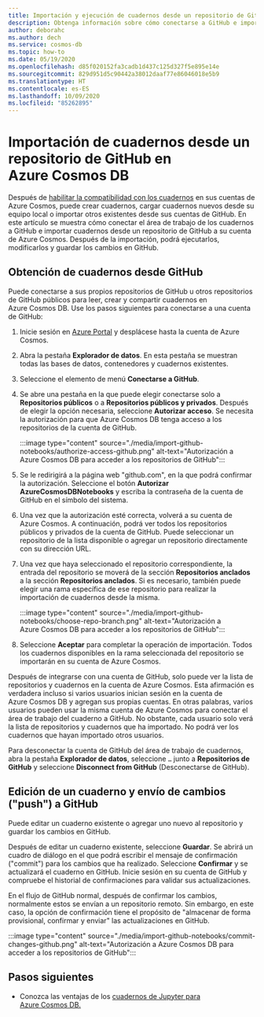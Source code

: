 ```yaml
---
title: Importación y ejecución de cuadernos desde un repositorio de GitHub en Azure Cosmos DB
description: Obtenga información sobre cómo conectarse a GitHub e importar cuadernos desde un repositorio de GitHub a su cuenta de Azure Cosmos. Después de la importación, podrá ejecutarlos, editarlos y guardar los cambios en GitHub.
author: deborahc
ms.author: dech
ms.service: cosmos-db
ms.topic: how-to
ms.date: 05/19/2020
ms.openlocfilehash: d85f020152fa3cadb1d437c125d327f5e895e14e
ms.sourcegitcommit: 829d951d5c90442a38012daaf77e86046018e5b9
ms.translationtype: HT
ms.contentlocale: es-ES
ms.lasthandoff: 10/09/2020
ms.locfileid: "85262895"
---
```

# <a name="import-notebooks-from-a-github-repo-into-azure-cosmos-db"></a>Importación de cuadernos desde un repositorio de GitHub en Azure Cosmos DB

Después de [habilitar la compatibilidad con los cuadernos](enable-notebooks.md) en sus cuentas de Azure Cosmos, puede crear cuadernos, cargar cuadernos nuevos desde su equipo local o importar otros existentes desde sus cuentas de GitHub. En este artículo se muestra cómo conectar el área de trabajo de los cuadernos a GitHub e importar cuadernos desde un repositorio de GitHub a su cuenta de Azure Cosmos. Después de la importación, podrá ejecutarlos, modificarlos y guardar los cambios en GitHub.

## <a name="get-notebooks-from-github"></a>Obtención de cuadernos desde GitHub

Puede conectarse a sus propios repositorios de GitHub u otros repositorios de GitHub públicos para leer, crear y compartir cuadernos en Azure Cosmos DB. Use los pasos siguientes para conectarse a una cuenta de GitHub:

1. Inicie sesión en [Azure Portal](https://portal.azure.com/) y desplácese hasta la cuenta de Azure Cosmos.

1. Abra la pestaña **Explorador de datos**. En esta pestaña se muestran todas las bases de datos, contenedores y cuadernos existentes.

1. Seleccione el elemento de menú **Conectarse a GitHub**.

1. Se abre una pestaña en la que puede elegir conectarse solo a **Repositorios públicos** o a **Repositorios públicos y privados**.  Después de elegir la opción necesaria, seleccione **Autorizar acceso**. Se necesita la autorización para que Azure Cosmos DB tenga acceso a los repositorios de la cuenta de GitHub.

   :::image type="content" source="./media/import-github-notebooks/authorize-access-github.png" alt-text="Autorización a Azure Cosmos DB para acceder a los repositorios de GitHub":::

1. Se le redirigirá a la página web "github.com", en la que podrá confirmar la autorización. Seleccione el botón **Autorizar AzureCosmosDBNotebooks** y escriba la contraseña de la cuenta de GitHub en el símbolo del sistema.

1. Una vez que la autorización esté correcta, volverá a su cuenta de Azure Cosmos. A continuación, podrá ver todos los repositorios públicos y privados de la cuenta de GitHub. Puede seleccionar un repositorio de la lista disponible o agregar un repositorio directamente con su dirección URL.

1. Una vez que haya seleccionado el repositorio correspondiente, la entrada del repositorio se moverá de la sección **Repositorios anclados** a la sección **Repositorios anclados**. Si es necesario, también puede elegir una rama específica de ese repositorio para realizar la importación de cuadernos desde la misma.

   :::image type="content" source="./media/import-github-notebooks/choose-repo-branch.png" alt-text="Autorización a Azure Cosmos DB para acceder a los repositorios de GitHub":::

1. Seleccione **Aceptar** para completar la operación de importación. Todos los cuadernos disponibles en la rama seleccionada del repositorio se importarán en su cuenta de Azure Cosmos.

Después de integrarse con una cuenta de GitHub, solo puede ver la lista de repositorios y cuadernos en la cuenta de Azure Cosmos. Esta afirmación es verdadera incluso si varios usuarios inician sesión en la cuenta de Azure Cosmos DB y agregan sus propias cuentas. En otras palabras, varios usuarios pueden usar la misma cuenta de Azure Cosmos para conectar el área de trabajo del cuaderno a GitHub. No obstante, cada usuario solo verá la lista de repositorios y cuadernos que ha importado. No podrá ver los cuadernos que hayan importado otros usuarios.

Para desconectar la cuenta de GitHub del área de trabajo de cuadernos, abra la pestaña **Explorador de datos**, seleccione `…` junto a **Repositorios de GitHub** y seleccione **Disconnect from GitHub** (Desconectarse de GitHub).

## <a name="edit-a-notebook-and-push-changes-to-github"></a>Edición de un cuaderno y envío de cambios ("push") a GitHub

Puede editar un cuaderno existente o agregar uno nuevo al repositorio y guardar los cambios en GitHub.

Después de editar un cuaderno existente, seleccione **Guardar**. Se abrirá un cuadro de diálogo en el que podrá escribir el mensaje de confirmación ("commit") para los cambios que ha realizado. Seleccione **Confirmar** y se actualizará el cuaderno en GitHub. Inicie sesión en su cuenta de GitHub y compruebe el historial de confirmaciones para validar sus actualizaciones.

En el flujo de GitHub normal, después de confirmar los cambios, normalmente estos se envían a un repositorio remoto. Sin embargo, en este caso, la opción de confirmación tiene el propósito de "almacenar de forma provisional, confirmar y enviar" las actualizaciones en GitHub.

:::image type="content" source="./media/import-github-notebooks/commit-changes-github.png" alt-text="Autorización a Azure Cosmos DB para acceder a los repositorios de GitHub":::

## <a name="next-steps"></a>Pasos siguientes

* Conozca las ventajas de los [cuadernos de Jupyter para Azure Cosmos DB.](cosmosdb-jupyter-notebooks.md)

